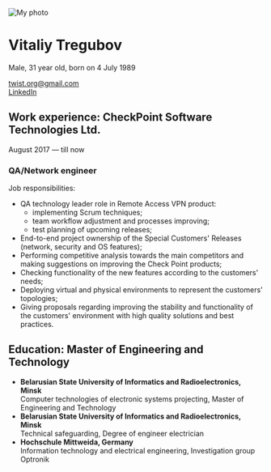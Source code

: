 ![My photo](https://media-exp3.licdn.com/dms/image/C4E03AQGmxUQbCigydQ/profile-displayphoto-shrink_200_200/0/1516609201398?e=1631750400&v=beta&t=rPxCJHdMJnoZ8UAIUkPWQ0yfFtKQNevv6Bxno4DobHQ)

# Vitaliy Tregubov #
Male, 31 year old, born on 4 July 1989

twist.org@gmail.com  
[LinkedIn](https://www.linkedin.com/in/vitaliy-tregubov-95506277/)  
  

## Work experience: **CheckPoint Software Technologies Ltd.** ##
August 2017 — till now

### QA/Network engineer ###
Job responsibilities:
* QA technology leader role in Remote Access VPN product:
  * implementing Scrum techniques;
  * team workflow adjustment and processes improving;
  * test planning of upcoming releases;
* End-to-end project ownership of the Special Customers' Releases (network, security and OS features);
* Performing competitive analysis towards the main competitors and making suggestions on improving the Check Point products;
* Checking functionality of the new features according to the customers' needs; 
* Deploying virtual and physical environments to represent the customers' topologies;
* Giving proposals regarding improving the stability and functionality of the customers' environment with high quality solutions and best practices.  
  
## Education: **Master of Engineering and Technology** ##
* **Belarusian State University of Informatics and Radioelectronics, Minsk**  
Computer technologies of electronic systems projecting, Master of Engineering and Technology
* **Belarusian State University of Informatics and Radioelectronics, Minsk**  
Technical safeguarding, Degree of engineer electrician
* **Hochschule Mittweida, Germany**  
Information technology and electrical engineering, Investigation group Optronik

